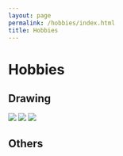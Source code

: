 ```yaml
---
layout: page
permalink: /hobbies/index.html
title: Hobbies
---
```


# Hobbies

## Drawing

<div class="third">
<img src="/images/hobbies/x.jpg">
<img src="/images/hobbies/x.jpg">
<img src="/images/hobbies/x.jpg">
</div>

## Others
